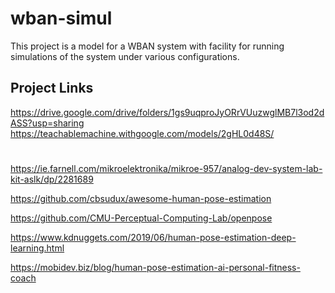 # wban-simul

This project is a model for a WBAN system with facility for running simulations of the system under various configurations.

## Project Links
https://drive.google.com/drive/folders/1gs9uqproJyORrVUuzwglMB7l3od2dASS?usp=sharing
https://teachablemachine.withgoogle.com/models/2gHL0d48S/

#
https://ie.farnell.com/mikroelektronika/mikroe-957/analog-dev-system-lab-kit-aslk/dp/2281689

https://github.com/cbsudux/awesome-human-pose-estimation

https://github.com/CMU-Perceptual-Computing-Lab/openpose

https://www.kdnuggets.com/2019/06/human-pose-estimation-deep-learning.html

https://mobidev.biz/blog/human-pose-estimation-ai-personal-fitness-coach
